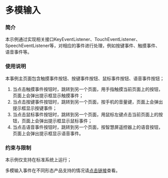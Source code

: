 # 多模输入<a name="ZH-CN_TOPIC_0000001126596074"></a>

### 简介<a name="section104mcpsimp"></a>

本示例通过实现相关接口KeyEventListener、TouchEventListener、SpeechEventListener等，对相应的事件进行处理，例如按键事件、触摸事件、语音事件等。

### 使用说明<a name="section107mcpsimp"></a>

本事例主页面包含触摸事件按钮、按键事件按钮、鼠标事件按钮、语音事件按钮；

1.  当点击触摸事件按钮时，跳转到另一个页面，用手指触摸当前页面上的按钮，页面上会弹出提示框显示触摸事件；
2.  当点击按键事件按钮时，跳转到另一个页面，按手机的音量键，页面上会弹出提示框显示按键事件；
3.  当点击鼠标事件按钮时，跳转到另一个页面，用鼠标左键点击当前页面上的按钮，页面上会弹出提示框显示鼠标事件；
4.  当点击语音事件按钮时，跳转到另一个页面，按智慧屏遥控器上的语音按钮，页面上会弹出提示框显示语音事件。

### 约束与限制<a name="section115mcpsimp"></a>

本示例仅支持在标准系统上运行；

多模输入事件在不同形态产品支持的情况请[点击链接](https://developer.harmonyos.com/cn/docs/documentation/doc-guides/ui-multimodal-overview-0000000000031876)查看。

